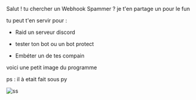 Salut ! tu chercher un Webhook Spammer ? je t'en partage un pour le fun 

tu peut t'en servir pour : 
 
  
  - Raid un serveur discord 
  
  - tester ton bot ou un bot protect

  - Embéter un de tes compain 

voici une petit image du programme 
    
 ps : il à etait fait sous py 


![ss](https://i.imgur.com/PeaQXA5.png)
